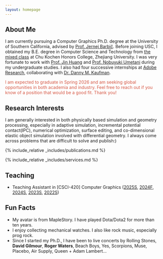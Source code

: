 ```yaml
---
layout: homepage
---
```


## About Me

I am currently pursuing a Computer Graphics Ph.D. degree at the University of Southern California, advised by [Prof. Jernej Barbič](https://viterbi-web.usc.edu/~jbarbic/). Before joining USC, I obtained my B.E. degree in Computer Science and Technology from [the mixed class](http://www.cis.umassd.edu/~hxu/alink/jclass/mixedclass.html) at Chu Kochen Honors College, Zhejiang University. I was very fortunate to work with [Prof. Jin Huang](http://www.cad.zju.edu.cn/home/hj/index.xml) and [Prof. Nobuyuki Umetani](https://cgenglab.github.io/en/authors/admin/) during my undergraduate studies. I also had four successive internships at [Adobe Research](https://research.adobe.com), collaborating with [Dr. Danny M. Kaufman](https://dannykaufman.io).

<font color="#d65845">I am expected to graduate in Spring 2026 and am seeking global opportunities in both academia and industry. Feel free to reach out if you know of a position that would be a good fit. Thank you!</font>

## Research Interests

I am generally interested in both physically based simulation and geometry processing, especially in adaptive simulation, incremental potential contact(IPC), numerical optimization, surface editing, and co-dimensional elastic object simulation involved with differential geometry. I always come across problems that are difficult to solve and publish:)

{% include_relative _includes/publications.md %}

{% include_relative _includes/services.md %}

## Teaching
- Teaching Assistant in \[CSCI-420\] Computer Graphics ([2025S](https://viterbi-web.usc.edu/~jbarbic/cs420-s25/), [2024F](https://odedstein.com/teaching/hs-2024-csci-420/index.html), [2024S](https://viterbi-web.usc.edu/~jbarbic/cs420-s24/), [2023S](http://viterbi-web.usc.edu/~jbarbic/cs420-s23/), [2022S](https://viterbi-web.usc.edu/~jbarbic/cs420-s22/))

## Fun Facts
- My avatar is from MapleStory. I have played Dota/Dota2 for more than ten years.    
- I enjoy collecting mechanical watches. I also like rock music, especially prog rock. 
- Since I started my Ph.D., I have been to live concerts by Rolling Stones, **David Gilmour**, **Roger Waters**, Beach Boys, Yes, Scorpions, Muse, Placebo, Air Supply, Queen + Adam Lambert...

